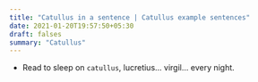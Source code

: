```yaml
---
title: "Catullus in a sentence | Catullus example sentences"
date: 2021-01-20T19:57:50+05:30
draft: falses
summary: "Catullus"
---
```

- Read to sleep on `catullus`, lucretius... virgil... every night.
                 
